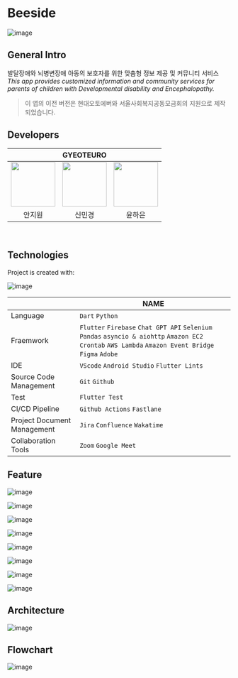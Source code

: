 # Beeside
![image](https://github.com/GYEOTEURO/Byourside/assets/66212424/c51e956e-5fad-4942-a4cf-5d51546d3a4c)
  
## General Intro
발달장애와 뇌병변장애 아동의 보호자를 위한 맞춤형 정보 제공 및 커뮤니티 서비스  
*This app provides customized information and community services for parents of children with Developmental disability and Encephalopathy.*

> 이 앱의 이전 버전은 현대오토에버와 서울사회복지공동모금회의 지원으로 제작되었습니다.  


## Developers
<div align='center'>
<table>
    <thead>
        <tr>
            <th colspan="5">GYEOTEURO</th>
        </tr>
    </thead>
    <tbody>
        <tr>
          <tr>
            <td align='center'><a href="https://github.com/anjiwon319"><img src="https://avatars.githubusercontent.com/u/66212424?v=4" width="100" height="100"></td>
            <td align='center'><a href="https://github.com/Shin-MG"><img src="https://avatars.githubusercontent.com/u/66138381?v=4" width="100" height="100"></td>
            <td align='center'><a href="https://github.com/YunHaaaa"><img src="https://avatars.githubusercontent.com/u/63325450?v=4" width="100" height="100"></td>
          </tr>
          <tr>
            <td align='center'>안지원</td>
            <td align='center'>신민경</td>
            <td align='center'>윤하은</td>
          </tr>
        </tr>
    </tbody>
</table>
</div>

&nbsp; 


## Technologies
Project is created with:  

![image](https://github.com/GYEOTEURO/Byourside/assets/66212424/09b3deda-5054-4148-af28-13a91cb26312)

|                |NAME                          |
|----------------|-------------------------------|
|Language         |`Dart` `Python`            |
|Fraemwork|`Flutter` `Firebase` `Chat GPT API` `Selenium` `Pandas` `asyncio & aiohttp` `Amazon EC2` `Crontab` `AWS Lambda` `Amazon Event Bridge` `Figma` `Adobe`|
|IDE     |`VScode` `Android Studio` `Flutter Lints`|
|Source Code Management     |`Git` `Github`|
|Test     |`Flutter Test `|
|CI/CD Pipeline     |`Github Actions` `Fastlane`|
|Project Document Management     |`Jira` `Confluence` `Wakatime`|
|Collaboration Tools |`Zoom` `Google Meet`|



## Feature
![image](https://github.com/GYEOTEURO/Byourside/assets/66212424/30e668f5-1b63-4b5d-956c-ef5bf1436396)  

![image](https://github.com/GYEOTEURO/Byourside/assets/66212424/bf0ca3a8-ef28-470c-b750-cc60630747ff)  

![image](https://github.com/GYEOTEURO/Byourside/assets/66212424/ea5f3648-a6a1-42ce-bff8-6aa4587e567b)

![image](https://github.com/GYEOTEURO/Byourside/assets/66212424/db027dbb-2508-4db4-bfc1-6da54b2b672c)

![image](https://github.com/GYEOTEURO/Byourside/assets/66212424/a817d10f-37e7-4f46-916c-cc25ce65e980)

![image](https://github.com/GYEOTEURO/Byourside/assets/66212424/21e26b70-53bb-4257-b709-c5a5e06f5186)  

![image](https://github.com/GYEOTEURO/Byourside/assets/66212424/488f9c01-26d8-4118-adbd-d36ffdf12094)  

![image](https://github.com/GYEOTEURO/Byourside/assets/66212424/70333aac-1621-4cca-9dc8-bbfdc97fafa2)




## Architecture
![image](https://github.com/GYEOTEURO/Byourside/assets/66212424/c786e129-2ba9-4f24-b41f-225d9f8f5aae)


## Flowchart
![image](https://github.com/GYEOTEURO/Byourside/assets/66212424/d6dfa0dc-f8b3-42aa-846b-de842d048bc7)


